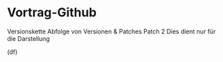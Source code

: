 # Vortrag-Github
Versionskette
Abfolge von Versionen & Patches
Patch 2
Dies dient nur für die Darstellung 

(df) 

